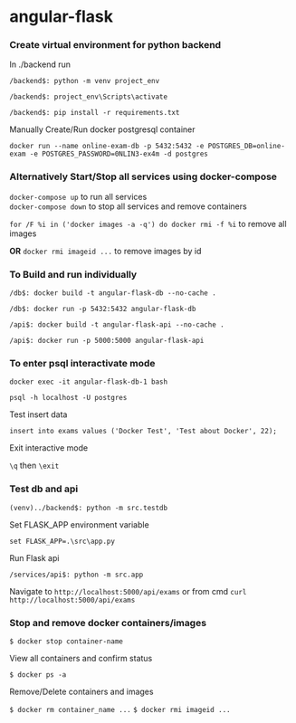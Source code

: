 # angular-flask

### Create virtual environment for python backend

In ./backend run 

`/backend$: python -m venv project_env`

`/backend$: project_env\Scripts\activate`

`/backend$: pip install -r requirements.txt`

Manually Create/Run docker postgresql container

`docker run --name online-exam-db -p 5432:5432 -e POSTGRES_DB=online-exam -e POSTGRES_PASSWORD=0NLIN3-ex4m -d postgres`

### **Alternatively** Start/Stop all services using **docker-compose**

`docker-compose up` to run all services  
`docker-compose down` to stop all services and remove containers

`for /F %i in ('docker images -a -q') do docker rmi -f %i` to remove all images

**OR** `docker rmi imageid ...` to remove images by id

### To Build and run individually

`/db$: docker build -t angular-flask-db --no-cache .`

`/db$: docker run -p 5432:5432 angular-flask-db`

`/api$: docker build -t angular-flask-api --no-cache .`

`/api$: docker run -p 5000:5000 angular-flask-api`

### To enter psql interactivate mode

`docker exec -it angular-flask-db-1 bash`  

`psql -h localhost -U postgres`

Test insert data

`insert into exams values ('Docker Test', 'Test about Docker', 22);`

Exit interactive mode

`\q` then `\exit`

### Test db and api

`(venv)../backend$: python -m src.testdb`

Set FLASK_APP environment variable

`set FLASK_APP=.\src\app.py`

Run Flask api

`/services/api$: python -m src.app`

Navigate to `http://localhost:5000/api/exams` or from cmd `curl http://localhost:5000/api/exams`

### Stop and remove docker containers/images

`$ docker stop container-name`

View all containers and confirm status

`$ docker ps -a`

Remove/Delete containers and images

`$ docker rm container_name ...`
`$ docker rmi imageid ...`

